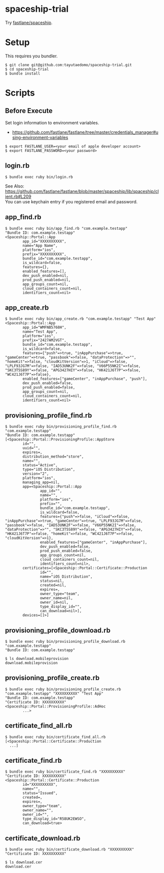 # spaceship-trial
Try [fastlane/spaceship](https://github.com/fastlane/fastlane/tree/master/spaceship).


# Setup
This requires you bundler.

```
$ git clone git@github.com:tayutaedomo/spaceship-trial.git
$ cd spaceship-trial
$ bundle install
```


# Scripts
## Before Execute
Set login information to environment variables.  
- https://github.com/fastlane/fastlane/tree/master/credentials_manager#using-environment-variables

```
$ export FASTLANE_USER=<your email of apple developer account>
$ export FASTLANE_PASSWORD=<your password>
```


## login.rb
```
$ bundle exec ruby bin/login.rb
```

See Also: https://github.com/fastlane/fastlane/blob/master/spaceship/lib/spaceship/client.rb#L209  
You can use keychain entry if you registered email and password.


## app_find.rb
```
$ bundle exec ruby bin/app_find.rb "com.example.testapp"
"Bundle ID: com.example.testapp"
<Spaceship::Portal::App
        app_id="XXXXXXXXXX",
        name="App Name",
        platform="ios",
        prefix="XXXXXXXXXX",
        bundle_id="com.example.testapp",
        is_wildcard=false,
        features={},
        enabled_features=[],
        dev_push_enabled=nil,
        prod_push_enabled=nil,
        app_groups_count=nil,
        cloud_containers_count=nil,
        identifiers_count=nil>
```


## app_create.rb
```
$ bundle exec ruby bin/app_create.rb "com.example.testapp" "Test App"
<Spaceship::Portal::App 
        app_id="WMFNB5768H",
        name="Test App",
        platform="ios",
        prefix="2427AM2VGT",
        bundle_id="com.example.testapp",
        is_wildcard=false,
        features={"push"=>true, "inAppPurchase"=>true, "gameCenter"=>true, "passbook"=>false, "dataProtection"=>"", "homeKit"=>false, "cloudKitVersion"=>1, "iCloud"=>false, "LPLF93JG7M"=>false, "IAD53UNK2F"=>false, "V66P55NK2I"=>false, "SKC3T5S89Y"=>false, "APG3427HIY"=>false, "HK421J6T7P"=>false, "WC421J6T7P"=>false},
        enabled_features=["gameCenter", "inAppPurchase", "push"],
        dev_push_enabled=false,
        prod_push_enabled=false,
        app_groups_count=nil,
        cloud_containers_count=nil,
        identifiers_count=nil>
```


## provisioning_profile_find.rb
```
$ bundle exec ruby bin/provisioning_profile_find.rb "com.example.testapp"
"Bundle ID: com.example.testapp"
[<Spaceship::Portal::ProvisioningProfile::AppStore 
        id="",
        uuid="",
        expires=,
        distribution_method="store",
        name="",
        status="Active",
        type="iOS Distribution",
        version="2",
        platform="ios",
        managing_app=nil,
        app=<Spaceship::Portal::App
                app_id="", 
                name="",
                platform="ios",
                prefix="",
                bundle_id="com.example.testapp",
                is_wildcard=false,
                features={"push"=>false, "iCloud"=>false, "inAppPurchase"=>true, "gameCenter"=>true, "LPLF93JG7M"=>false, "passbook"=>false, "IAD53UNK2F"=>false, "V66P55NK2I"=>false, "dataProtection"=>"", "SKC3T5S89Y"=>false, "APG3427HIY"=>false, "HK421J6T7P"=>false, "homeKit"=>false, "WC421J6T7P"=>false, "cloudKitVersion"=>1},
                enabled_features=["gameCenter", "inAppPurchase"],
                dev_push_enabled=false,
                prod_push_enabled=false,
                app_groups_count=nil,
                cloud_containers_count=nil,
                identifiers_count=nil>,
        certificates=[<Spaceship::Portal::Certificate::Production
                id="",
                name="iOS Distribution",
                status=nil,
                created=nil,
                expires=,
                owner_type="team",
                owner_name=nil,
                owner_id=nil,
                type_display_id="", 
                can_download=nil>],
        devices=[]>]
```


## provisioning_profile_download.rb
```
$ bundle exec ruby bin/provisioning_profile_download.rb "com.example.testapp"
"Bundle ID: com.example.testapp"

$ ls download.mobileprovision
download.mobileprovision
```


## provisioning_profile_create.rb
```
$ bundle exec ruby bin/provisioning_profile_create.rb "com.example.testapp" "XXXXXXXXXX" "Test App"
"Bundle ID: com.example.testapp"
"Certificate ID: XXXXXXXXXX"
<Spaceship::Portal::ProvisioningProfile::AdHoc
        ...>
```


## certificate_find_all.rb
```
$ bundle exec ruby bin/certificate_find_all.rb
[<Spaceship::Portal::Certificate::Production
  ...]
```


## certificate_find.rb
```
$ bundle exec ruby bin/certificate_find.rb "XXXXXXXXXX"
"Certificate ID: XXXXXXXXXX"
<Spaceship::Portal::Certificate::Production 
        id="XXXXXXXXXX",
        name="",
        status="Issued",
        created=,
        expires=,
        owner_type="team",
        owner_name="",
        owner_id="",
        type_display_id="R58UK2EWSO",
        can_download=true>
```


## certificate_download.rb
```
$ bundle exec ruby bin/certificate_download.rb "XXXXXXXXXX"
"Certificate ID: XXXXXXXXXX"

$ ls download.cer
download.cer
```

